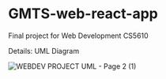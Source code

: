# GMTS-web-react-app
Final project for Web Development CS5610 

Details:
UML Diagram

![WEBDEV PROJECT UML - Page 2 (1)](https://user-images.githubusercontent.com/98004673/207636164-4e9693a5-ff89-4603-88dd-bd198efd8103.png)
